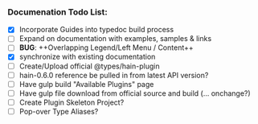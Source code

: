 <style>
    SPAN.task-item-closed,
    SPAN.task-item-open { font-size: 24px; }
</style>

### Documenation Todo List:

 - [x] Incorporate Guides into typedoc build process
 - [ ] Expand on documentation with examples, samples & links
 - [ ] **BUG**: ++Overlapping Legend/Left Menu / Content++
 - [x] synchronize with existing documentation
 - [ ] Create/Upload official @types/hain-plugin
 - [ ] hain-0.6.0 reference be pulled in from latest API version?
 - [ ] Have gulp build "Available Plugins" page
 - [ ] Have gulp file download from official source and build (... onchange?)
 - [ ] Create Plugin Skeleton Project?
 - [ ] Pop-over Type Aliases?
